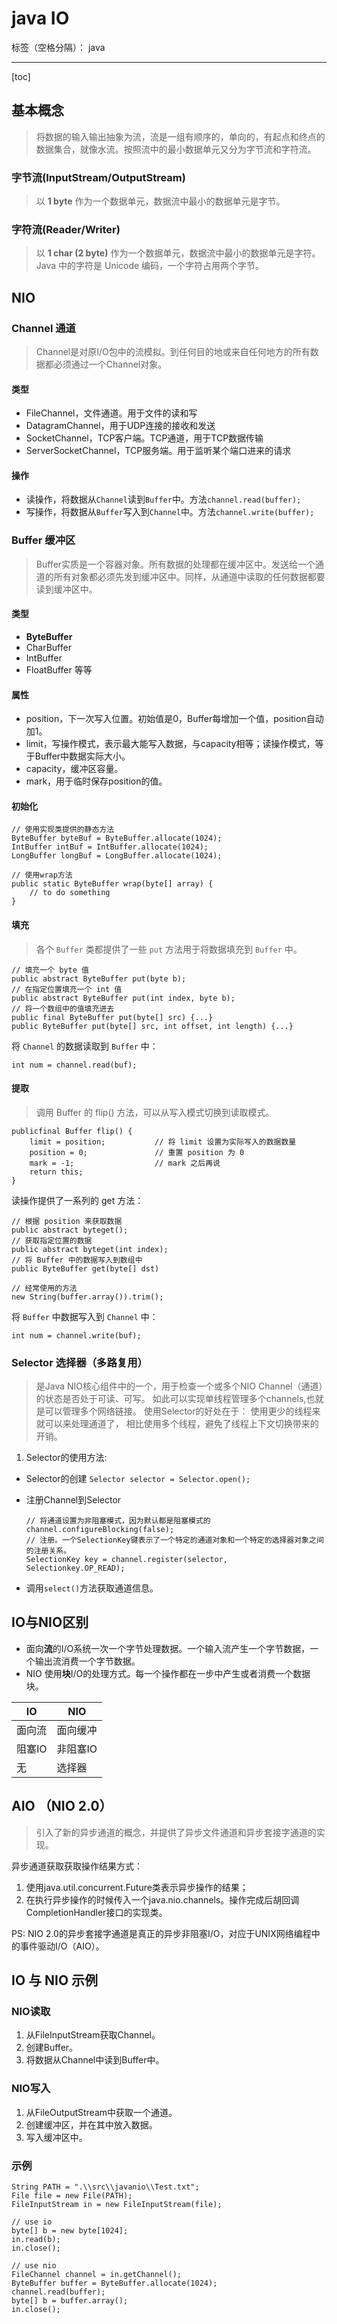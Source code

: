 ﻿# java IO

标签（空格分隔）： java

---

[toc]

## 基本概念
> 将数据的输入输出抽象为流，流是一组有顺序的，单向的，有起点和终点的数据集合，就像水流。按照流中的最小数据单元又分为字节流和字符流。

### 字节流(InputStream/OutputStream)
> 以 **1 byte** 作为一个数据单元，数据流中最小的数据单元是字节。

### 字符流(Reader/Writer)
> 以 **1 char (2 byte)** 作为一个数据单元，数据流中最小的数据单元是字符。
> Java 中的字符是 Unicode 编码，一个字符占用两个字节。

## NIO

### Channel 通道

> Channel是对原I/O包中的流模拟。到任何目的地或来自任何地方的所有数据都必须通过一个Channel对象。

#### 类型

- FileChannel，文件通道。用于文件的读和写
- DatagramChannel，用于UDP连接的接收和发送
- SocketChannel，TCP客户端。TCP通道，用于TCP数据传输
- ServerSocketChannel，TCP服务端。用于监听某个端口进来的请求

#### 操作

- 读操作，将数据从`Channel`读到`Buffer`中。方法`channel.read(buffer);`
- 写操作，将数据从`Buffer`写入到`Channel`中。方法`channel.write(buffer);`


### Buffer 缓冲区

> Buffer实质是一个容器对象。所有数据的处理都在缓冲区中。发送给一个通道的所有对象都必须先发到缓冲区中。同样，从通道中读取的任何数据都要读到缓冲区中。

#### 类型

- **ByteBuffer**
- CharBuffer
- IntBuffer
- FloatBuffer 等等

#### 属性

- position，下一次写入位置。初始值是0，Buffer每增加一个值，position自动加1。
- limit，写操作模式，表示最大能写入数据，与capacity相等；读操作模式，等于Buffer中数据实际大小。
- capacity，缓冲区容量。
- mark，用于临时保存position的值。

#### 初始化

```
// 使用实现类提供的静态方法
ByteBuffer byteBuf = ByteBuffer.allocate(1024);
IntBuffer intBuf = IntBuffer.allocate(1024);
LongBuffer longBuf = LongBuffer.allocate(1024);

// 使用wrap方法
public static ByteBuffer wrap(byte[] array) {
    // to do something
}
```

#### 填充
> 各个 `Buffer` 类都提供了⼀些 `put` ⽅法⽤于将数据填充到 `Buffer` 中。

```
// 填充一个 byte 值
public abstract ByteBuffer put(byte b);
// 在指定位置填充一个 int 值
public abstract ByteBuffer put(int index, byte b);
// 将一个数组中的值填充进去
public final ByteBuffer put(byte[] src) {...}
public ByteBuffer put(byte[] src, int offset, int length) {...}
```

将 `Channel` 的数据读取到 `Buffer` 中：

```
int num = channel.read(buf);
```

#### 提取
> 调⽤ Buffer 的 flip() ⽅法，可以从写⼊模式切换到读取模式。

```
publicfinal Buffer flip() {
    limit = position;           // 将 limit 设置为实际写⼊的数据数量
    position = 0;               // 重置 position 为 0
    mark = -1;                  // mark 之后再说
    return this;
}
```

读操作提供了⼀系列的 get ⽅法：

```
// 根据 position 来获取数据
public abstract byteget();
// 获取指定位置的数据
public abstract byteget(int index);
// 将 Buffer 中的数据写入到数组中
public ByteBuffer get(byte[] dst)

// 经常使用的方法
new String(buffer.array()).trim();
```

将 `Buffer` 中数据写入到 `Channel` 中：

```
int num = channel.write(buf);
```

### Selector 选择器（多路复用）
> 是Java NIO核心组件中的一个，用于检查一个或多个NIO Channel（通道）的状态是否处于可读、可写。
> 如此可以实现单线程管理多个channels,也就是可以管理多个网络链接。
> 使用Selector的好处在于： 使用更少的线程来就可以来处理通道了， 相比使用多个线程，避免了线程上下文切换带来的开销。

1. Selector的使用方法:

- Selector的创建 `Selector selector = Selector.open();`
- 注册Channel到Selector

    ```
    // 将通道设置为非阻塞模式，因为默认都是阻塞模式的
    channel.configureBlocking(false); 
    // 注册。一个SelectionKey键表示了一个特定的通道对象和一个特定的选择器对象之间的注册关系。 
    SelectionKey key = channel.register(selector, Selectionkey.OP_READ);
    ```
- 调用`select()`方法获取通道信息。

## IO与NIO区别
- 面向**流**的I/O系统一次一个字节处理数据。一个输入流产生一个字节数据，一个输出流消费一个字节数据。
- NIO 使用**块**I/O的处理方式。每一个操作都在一步中产生或者消费一个数据块。

|IO  |              NIO|
|---|---|
|面向流  |          面向缓冲|
|阻塞IO  |          非阻塞IO|
|无      |          选择器|

## AIO （NIO 2.0）
> 引入了新的异步通道的概念，并提供了异步文件通道和异步套接字通道的实现。

异步通道获取获取操作结果方式：
1. 使用java.util.concurrent.Future类表示异步操作的结果；
2. 在执行异步操作的时候传入一个java.nio.channels。操作完成后胡回调CompletionHandler接口的实现类。

PS: NIO 2.0的异步套接字通道是真正的异步非阻塞I/O，对应于UNIX网络编程中的事件驱动I/O（AIO）。

## IO 与 NIO 示例

### NIO读取
1. 从FileInputStream获取Channel。
2. 创建Buffer。
3. 将数据从Channel中读到Buffer中。

### NIO写入        
1. 从FileOutputStream中获取一个通道。
2. 创建缓冲区，并在其中放入数据。
3. 写入缓冲区中。

### 示例

```
String PATH = ".\\src\\javanio\\Test.txt";
File file = new File(PATH);
FileInputStream in = new FileInputStream(file);
```
```
// use io
byte[] b = new byte[1024];
in.read(b);
in.close();
```
```
// use nio
FileChannel channel = in.getChannel();
ByteBuffer buffer = ByteBuffer.allocate(1024);
channel.read(buffer);
byte[] b = buffer.array();
in.close();
```



